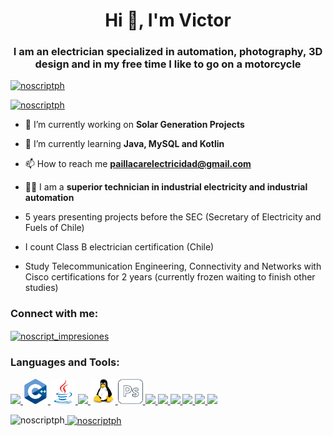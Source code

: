 <h1 align="center">Hi 👋, I'm Victor</h1>
<h3 align="center">I am an electrician specialized in automation, photography, 3D design and in my free time I like to go on a motorcycle</h3>

<p align="left"> <a href="#"><img src="https://komarev.com/ghpvc/?username=noscriptph&label=Profile%20views&color=0e75b6&style=flat" alt="noscriptph" /> </p>

<p align="left"> <a href="#"><img src="https://github-profile-trophy.vercel.app/?username=noscriptph" alt="noscriptph" /></a> </p>

- 🔭 I’m currently working on **Solar Generation Projects**

- 🌱 I’m currently learning **Java, MySQL and Kotlin**

- 📫 How to reach me **paillacarelectricidad@gmail.com**

- 👨‍🏭 I am a **superior technician in industrial electricity and industrial automation**
  
- 5 years presenting projects before the SEC (Secretary of Electricity and Fuels of Chile)
  
- I count Class B electrician certification (Chile)

- Study Telecommunication Engineering, Connectivity and Networks with Cisco certifications for 2 years (currently frozen waiting to finish other studies)

<h3 align="left">Connect with me:</h3>
<p align="left">
<a href="https://instagram.com/noscript_impresiones" target="blank"><img align="center" src="https://raw.githubusercontent.com/rahuldkjain/github-profile-readme-generator/master/src/images/icons/Social/instagram.svg" alt="noscript_impresiones" height="30" width="40" /></a>
</p>
<h3 align="left">Languages and Tools:</h3>
<p align="left"> 
<a href="#"><img src="https://cdn.worldvectorlogo.com/logos/arduino-1.svg"  height="40"/> 
<a href="#"><img src="https://raw.githubusercontent.com/devicons/devicon/master/icons/cplusplus/cplusplus-original.svg" height="40"/> 
<a href="#"><img src="https://raw.githubusercontent.com/devicons/devicon/master/icons/java/java-original.svg" height="40"/> 
<a href="#"><img src="https://www.vectorlogo.zone/logos/kotlinlang/kotlinlang-icon.svg" height="40"/> 
<a href="#"><img src="https://raw.githubusercontent.com/devicons/devicon/master/icons/linux/linux-original.svg"  height="40"/> 
<a href="#"><img src="https://raw.githubusercontent.com/devicons/devicon/master/icons/photoshop/photoshop-line.svg" height="40"/> 
<a href="#"><img src="https://github.com/noscriptph/noscriptph/assets/103396791/c62b4cb8-9c32-421f-aa51-d3f7084b6c64" height="40"/> 
<a href="#"><img src="https://github.com/noscriptph/noscriptph/assets/103396791/ea7e8ba6-b076-4717-918a-f1b7de17ccb9"  height="40"/> 
<a href="#"><img src="https://github.com/noscriptph/noscriptph/assets/103396791/4bf92b27-b014-4ef5-84e4-f8e4359474db"  height="40"/> 
<a href="#"><img src="https://github.com/noscriptph/noscriptph/assets/103396791/42486d6e-0c7b-41bc-ac38-b10e4657ae86" height="40" /> 
<a href="#"><img src="https://github.com/noscriptph/noscriptph/assets/103396791/2efc493a-eabf-436d-b0f2-608972c8dd06" height="40" /> 
<a href="#"><img src="https://github.com/noscriptph/noscriptph/assets/103396791/7e31450e-4fc9-46b1-8a09-431f9a6488ca" height="40" />
</a> </p>

<p><a href="#"><img align="left" src="https://github-readme-stats.vercel.app/api/top-langs?username=noscriptph&show_icons=true&locale=en&layout=compact" alt="noscriptph" /></p>

<p>&nbsp;<a href="#"><img align="center" src="https://github-readme-stats.vercel.app/api?username=noscriptph&show_icons=true&locale=en" alt="noscriptph" /></p>